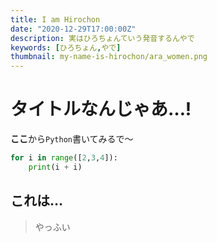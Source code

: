 ```yaml
---
title: I am Hirochon
date: "2020-12-29T17:00:00Z"
description: 実はひろちょんていう発音するんやで
keywords: [ひろちょん,やで]
thumbnail: my-name-is-hirochon/ara_women.png
---
```


# タイトルなんじゃあ…!

**ここ**から`Python`書いてみるで〜

```python
for i in range([2,3,4]):
    print(i + i)
```

## これは…

> やっふい